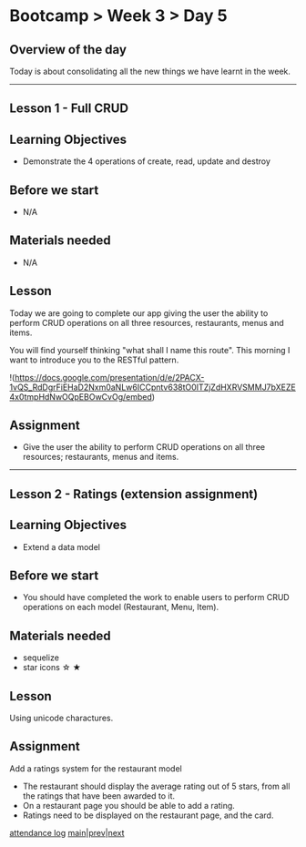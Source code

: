 # Bootcamp > Week 3 > Day 5

## Overview of the day

Today is about consolidating all the new things we have learnt in the week.

----

## Lesson 1 - Full CRUD

## Learning Objectives

* Demonstrate the 4 operations of create, read, update and destroy

## Before we start

* N/A

## Materials needed

* N/A

## Lesson

Today we are going to complete our app giving the user the ability to perform CRUD operations on all three resources, restaurants, menus and items.

You will find yourself thinking "what shall I name this route". This morning I want to introduce you to the RESTful pattern.

!(https://docs.google.com/presentation/d/e/2PACX-1vQS_RdDgrFiEHaD2Nxm0aNLw6ICCpntv638tO0ITZjZdHXRVSMMJ7bXEZE4x0tmpHdNwOQpEBOwCvOg/embed)

## Assignment

* Give the user the ability to perform CRUD operations on all three resources; restaurants, menus and items.

----

## Lesson 2 - Ratings (extension assignment)

## Learning Objectives

* Extend a data model

## Before we start

* You should have completed the work to enable users to perform CRUD operations on each model (Restaurant, Menu, Item).

## Materials needed

* sequelize
* star icons ☆ ★

## Lesson

Using unicode charactures.

## Assignment

Add a ratings system for the restaurant model

* The restaurant should display the average rating out of 5 stars, from all the ratings that have been awarded to it.
* On a restaurant page you should be able to add a rating.
* Ratings need to be displayed on the restaurant page, and the card.

[attendance log](https://applied.whitehat.org.uk/mod/questionnaire/complete.php?id=6702)
[main](/swe)|[prev](/swe/bootcamp/wk3/day3.html)|[next](/swe/bootcamp/wk3/day5.html)